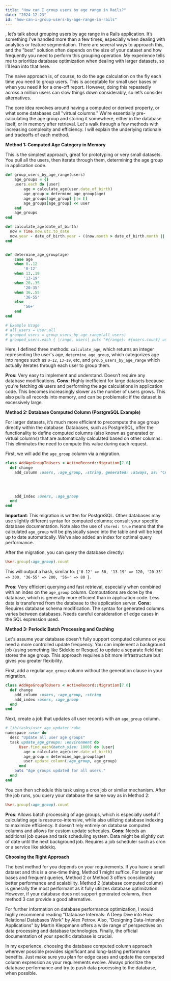 ```yaml
---
title: "How can I group users by age range in Rails?"
date: "2024-12-23"
id: "how-can-i-group-users-by-age-range-in-rails"
---
```


, let’s talk about grouping users by age range in a Rails application. It’s something I've handled more than a few times, especially when dealing with analytics or feature segmentation. There are several ways to approach this, and the "best" solution often depends on the size of your dataset and how frequently you need to perform this grouping operation. My experience tells me to prioritize database optimization when dealing with larger datasets, so I’ll lean into that here.

The naive approach is, of course, to do the age calculation on the fly each time you need to group users. This is acceptable for small user bases or when you need it for a one-off report. However, doing this repeatedly across a million users can slow things down considerably, so let’s consider alternatives.

The core idea revolves around having a computed or derived property, or what some databases call "virtual columns." We're essentially pre-calculating the age group and storing it somewhere, either in the database itself, or in memory after retrieval. Let's walk through a few methods with increasing complexity and efficiency. I will explain the underlying rationale and tradeoffs of each method.

**Method 1: Computed Age Category in Memory**

This is the simplest approach, great for prototyping or very small datasets. You pull all the users, then iterate through them, determining the age group in application code.

```ruby
def group_users_by_age_range(users)
    age_groups = {}
    users.each do |user|
        age = calculate_age(user.date_of_birth)
        age_group = determine_age_group(age)
        age_groups[age_group] ||= []
        age_groups[age_group] << user
    end
    age_groups
end

def calculate_age(date_of_birth)
  now = Time.now.utc.to_date
  now.year - date_of_birth.year - ((now.month > date_of_birth.month || (now.month == date_of_birth.month && now.day >= date_of_birth.day)) ? 0 : 1)
end


def determine_age_group(age)
    case age
    when 0..12
        '0-12'
    when 13..19
        '13-19'
    when 20..35
        '20-35'
    when 36..55
        '36-55'
    else
        '56+'
    end
end

# Example Usage
# all_users = User.all
# grouped_users = group_users_by_age_range(all_users)
# grouped_users.each { |range, users| puts "#{range}: #{users.count} users" }
```

Here, I defined three methods: `calculate_age`, which returns an integer representing the user's age, `determine_age_group`, which categorizes age into ranges such as `0-12`, `13-19`, etc, and `group_users_by_age_range` which actually iterates through each user to group them.

**Pros:** Very easy to implement and understand. Doesn’t require any database modifications.
**Cons:** Highly inefficient for large datasets because you're fetching *all* users and performing the age calculations in application code. This becomes increasingly slower as the number of users grows. This also pulls all records into memory, and can be problematic if the dataset is excessively large.

**Method 2: Database Computed Column (PostgreSQL Example)**

For larger datasets, it’s much more efficient to precompute the age group directly within the database. Databases, such as PostgreSQL, offer the functionality to define computed columns (also known as generated or virtual columns) that are automatically calculated based on other columns. This eliminates the need to compute this value during each request.

First, we will add the `age_group` column via a migration.

```ruby
class AddAgeGroupToUsers < ActiveRecord::Migration[7.0]
  def change
    add_column :users, :age_group, :string, generated: :always, as: "CASE WHEN (extract(year from age(date_of_birth)) BETWEEN 0 AND 12) THEN '0-12'
                                                                       WHEN (extract(year from age(date_of_birth)) BETWEEN 13 AND 19) THEN '13-19'
                                                                       WHEN (extract(year from age(date_of_birth)) BETWEEN 20 AND 35) THEN '20-35'
                                                                       WHEN (extract(year from age(date_of_birth)) BETWEEN 36 AND 55) THEN '36-55'
                                                                       ELSE '56+' END", stored: true
    add_index :users, :age_group
  end
end
```

**Important**: This migration is written for PostgreSQL. Other databases may use slightly different syntax for computed columns; consult your specific database documentation. Note also the use of `stored: true` means that the calculated `age_group` will be physically saved into the table and will be kept up to date automatically. We've also added an index for optimal query performance.

After the migration, you can query the database directly:

```ruby
User.group(:age_group).count
```

This will output a hash, similar to: `{'0-12' => 50, '13-19' => 120, '20-35' => 300, '36-55' => 200, '56+' => 80 }`.

**Pros:** Very efficient querying and fast retrieval, especially when combined with an index on the `age_group` column. Computations are done by the database, which is generally more efficient than in application code. Less data is transferred from the database to the application server.
**Cons:** Requires database schema modification. The syntax for generated columns varies between databases. Needs careful consideration of edge cases in the SQL expression used.

**Method 3: Periodic Batch Processing and Caching**

Let's assume your database doesn't fully support computed columns or you need a more controlled update frequency. You can implement a background job (using something like Sidekiq or Resque) to update a separate field that stores the age group. This approach requires a bit more infrastructure but gives you greater flexibility.

First, add a regular `age_group` column without the generation clause in your migration.

```ruby
class AddAgeGroupToUsers < ActiveRecord::Migration[7.0]
  def change
    add_column :users, :age_group, :string
    add_index :users, :age_group
  end
end
```

Next, create a job that updates all user records with an `age_group` column.

```ruby
# lib/tasks/user_age_updater.rake
namespace :user do
  desc "Update all user age groups"
  task update_age_groups: :environment do
      User.find_each(batch_size: 1000) do |user|
        age = calculate_age(user.date_of_birth)
        age_group = determine_age_group(age)
        user.update_column(:age_group, age_group)
      end
    puts "Age groups updated for all users."
  end
end
```

You can then schedule this task using a cron job or similar mechanism. After the job runs, you query your database the same way as in Method 2:

```ruby
User.group(:age_group).count
```

**Pros**: Allows batch processing of age groups, which is especially useful if calculating age is resource-intensive, while also utilizing database indexing to maximize efficiency. It doesn’t rely entirely on database computed columns and allows for custom update schedules.
**Cons**: Needs an additional job queue and task scheduling system. Data might be slightly out of date until the next background job. Requires a job scheduler such as cron or a service like sidekiq.

**Choosing the Right Approach**

The best method for you depends on your requirements. If you have a small dataset and this is a one-time thing, Method 1 might suffice. For larger user bases and frequent queries, Method 2 or Method 3 offers considerably better performance and scalability. Method 2 (database computed column) is generally the most performant as it fully utilizes database optimization. However, if your database does not support generated columns, then method 3 can provide a good alternative.

For further information on database performance optimization, I would highly recommend reading "Database Internals: A Deep Dive into How Relational Databases Work" by Alex Petrov. Also, “Designing Data-Intensive Applications” by Martin Kleppmann offers a wide range of perspectives on data processing and database technologies. Finally, the official documentation of your specific database is crucial.

In my experience, choosing the database computed column approach wherever possible provides significant and long-lasting performance benefits. Just make sure you plan for edge cases and update the computed column expression as your requirements evolve. Always prioritize the database performance and try to push data processing to the database, when possible.
